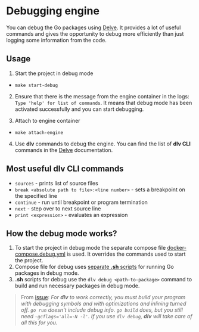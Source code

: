 # Debugging engine

You can debug the Go packages using [Delve](https://github.com/go-delve/delve). It provides a lot of useful commands and gives the opportunity to debug more efficiently than just logging some information from the code.

## Usage

1. Start the project in debug mode

- `make start-debug`

2. Ensure that there is the message from the engine container in the logs: `Type 'help' for list of commands`. It means that debug mode has been activated successfully and you can start debugging.

3. Attach to engine container

- `make attach-engine`

4. Use **dlv** commands to debug the engine. You can find the list of **dlv CLI** commands in the [Delve](https://github.com/go-delve/delve/tree/master/Documentation/cli) documentation.

## Most useful **dlv CLI** commands

- `sources` - prints list of source files
- `break <absolute path to file>:<line number>` - sets a breakpoint on the specified line
- `continue` - run until breakpoint or program termination
- `next` - step over to next source line
- `print <expression>` - evaluates an expression

## How the debug mode works?

1. To start the project in debug mode the separate compose file [docker-compose.debug.yml](/docker-compose.debug.yml) is used. It overrides the commands used to start the project.
2. Compose file for debug uses [separate **.sh** scripts](/engine/bin/debug/) for running Go packages in debug mode.
3. **.sh** scripts for debug use the `dlv debug <path-to-package>` command to build and run necessary packages in debug mode.

> From [issue](https://github.com/go-delve/delve/issues/2844#issuecomment-1002343103): *For **dlv** to work correctly, you must build your program with debugging symbols and with optimizations and inlining turned off. `go run` doesn't include debug info. `go build` does, but you still need `-gcflags='all=-N -l'`. If you use `dlv debug`, **dlv** will take care of all this for you.*
